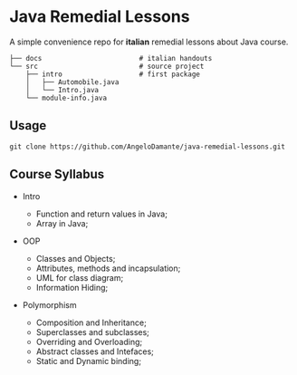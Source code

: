 # Java Remedial Lessons
A simple convenience repo for **italian** remedial lessons about Java course.

```
├── docs                        # italian handouts
└── src                         # source project
    ├── intro                   # first package
    │   ├── Automobile.java
    │   └── Intro.java
    └── module-info.java
```

## Usage
```
git clone https://github.com/AngeloDamante/java-remedial-lessons.git
```

## Course Syllabus
- Intro
    - Function and return values in Java;
    - Array in Java;

- OOP
    - Classes and Objects;
    - Attributes, methods and incapsulation;
    - UML for class diagram;
    - Information Hiding;

- Polymorphism
    - Composition and Inheritance;
    - Superclasses and subclasses;
    - Overriding and Overloading;
    - Abstract classes and Intefaces;
    - Static and Dynamic binding;
